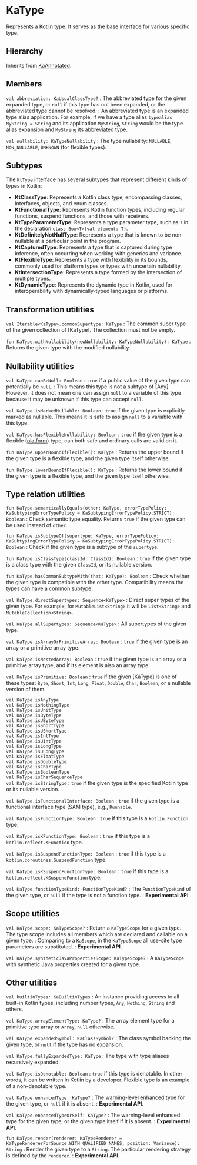 # KaType

Represents a Kotlin type. It serves as the base interface for various specific type.

## Hierarchy

Inherits from [KaAnnotated](Annotations.md#kaannotated).

## Members

`val abbreviation: KaUsualClassType?`
: The abbreviated type for the given expanded type, or `null` if this type has not been expanded, or the
abbreviated type cannot be resolved.
: An abbreviated type is an expanded type alias application. For example, if we have a type
alias `typealias MyString = String` and its application `MyString`, `String` would be the type alias expansion and `MyString` its
abbreviated type.

`val nullability: KaTypeNullability`
: The type nullability: `NULLABLE`, `NON_NULLABLE`, `UNKNOWN` (for flexible types).

## Subtypes

The `KtType` interface has several subtypes that represent different kinds of types in Kotlin:

* **KtClassType**: Represents a Kotlin class type, encompassing classes, interfaces, objects, and enum classes.
* **KtFunctionalType**: Represents Kotlin function types, including regular functions, suspend functions, and those with
  receivers.
* **KtTypeParameterType**: Represents a type parameter type, such as `T` in the
  declaration `class Box<T>(val element: T)`.
* **KtDefinitelyNotNullType**: Represents a type that is known to be non-nullable at a particular point in the program.
* **KtCapturedType**: Represents a type that is captured during type inference, often occurring when working with
  generics and variance.
* **KtFlexibleType**: Represents a type with flexibility in its bounds, commonly used for platform types or types with
  uncertain nullability.
* **KtIntersectionType**: Represents a type formed by the intersection of multiple types.
* **KtDynamicType**: Represents the dynamic type in Kotlin, used for interoperability with dynamically-typed languages
  or platforms.

## Transformation utilities

`val Iterable<KaType>.commonSupertype: KaType`
: The common super type of the given collection of [KaType]. The collection must not be empty.

`fun KaType.withNullability(newNullability: KaTypeNullability): KaType`
: Returns the given type with the modified nullability.

## Nullability utilities

`val KaType.canBeNull: Boolean`
: `true` if a public value of the given type can potentially be `null`.
: This means this type is not a subtype of [Any]. However, it does not mean one can assign `null` to a variable of this
type because it may be unknown if this type can accept `null`.

`val KaType.isMarkedNullable: Boolean`
: `true` if the given type is explicitly marked as nullable. This means it is safe to assign `null` to a variable with this type.

`val KaType.hasFlexibleNullability: Boolean`
: `true` if the given type is a flexible
([platform](https://kotlinlang.org/docs/java-interop.html#null-safety-and-platform-types)) type, can both safe and
ordinary calls are valid on it.

`fun KaType.upperBoundIfFlexible(): KaType`
: Returns the upper bound if the given type is a flexible type, and the given type itself otherwise.

`fun KaType.lowerBoundIfFlexible(): KaType`
: Returns the lower bound if the given type is a flexible type, and the given type itself otherwise.

## Type relation utilities

`fun KaType.semanticallyEquals(other: KaType, errorTypePolicy: KaSubtypingErrorTypePolicy = KaSubtypingErrorTypePolicy.STRICT): Boolean`
: Check semantic type equality. Returns `true` if the given type can be used instead of `other`.

`fun KaType.isSubtypeOf(supertype: KaType, errorTypePolicy: KaSubtypingErrorTypePolicy = KaSubtypingErrorTypePolicy.STRICT): Boolean`
: Check if the given type is a subtype of the `supertype`.

`fun KaType.isClassType(classId: ClassId): Boolean`
: `true` if the given type is a class type with the given `ClassId`, or its nullable version.

`fun KaType.hasCommonSubtypeWith(that: KaType): Boolean`
: Check whether the given type is compatible with the other type. Compatibility means the types can have a common subtype.

`val KaType.directSupertypes: Sequence<KaType>`
: Direct super types of the given type. For example, for `MutableList<String>` it will be `List<String>` and
`MutableCollection<String>`.

`val KaType.allSupertypes: Sequence<KaType>`
: All supertypes of the given type.

`val KaType.isArrayOrPrimitiveArray: Boolean`
: `true` if the given type is an array or a primitive array type.

`val KaType.isNestedArray: Boolean`
: `true` if the given type is an array or a primitive array type, and if its element is also an array type.

`val KaType.isPrimitive: Boolean`
: `true` if the given [KaType] is one of these types: `Byte`, `Short`, `Int`, `Long`, `Float`, `Double`, `Char`,
`Boolean`, or a nullable version of them.

`val KaType.isAnyType`<br/>
`val KaType.isNothingType`<br/>
`val KaType.isUnitType`<br/>
`val KaType.isByteType`<br/>
`val KaType.isUByteType`<br/>
`val KaType.isShortType`<br/>
`val KaType.isUShortType`<br/>
`val KaType.isIntType`<br/>
`val KaType.isUIntType`<br/>
`val KaType.isLongType`<br/>
`val KaType.isULongType`<br/>
`val KaType.isFloatType`<br/>
`val KaType.isDoubleType`<br/>
`val KaType.isCharType`<br/>
`val KaType.isBooleanType`<br/>
`val KaType.isCharSequenceType`<br/>
`val KaType.isStringType`
: `true` if the given type is the specified Kotlin type or its nullable version.

`val KaType.isFunctionalInterface: Boolean`
: `true` if the given type is a functional interface type (SAM type), e.g., `Runnable`.

`val KaType.isFunctionType: Boolean`
: `true` if this type is a `kotlin.Function` type.

`val KaType.isKFunctionType: Boolean`
: `true` if this type is a `kotlin.reflect.KFunction` type.

`val KaType.isSuspendFunctionType: Boolean`
: `true` if this type is a `kotlin.coroutines.SuspendFunction` type.

`val KaType.isKSuspendFunctionType: Boolean`
: `true` if this type is a `kotlin.reflect.KSuspendFunction` type.

`val KaType.functionTypeKind: FunctionTypeKind?`
: The `FunctionTypeKind` of the given type, or `null` if the type is not a function type.
: **Experimental API**.

## Scope utilities

`val KaType.scope: KaTypeScope?`
: Return a `KaTypeScope` for a given type. The type scope includes all members which are declared and callable on a given type.
: Comparing to a `KaScope`, in the `KaTypeScope` all use-site type parameters are substituted.
: **Experimental API**.

`val KaType.syntheticJavaPropertiesScope: KaTypeScope?`
: A `KaTypeScope` with synthetic Java properties created for a given type.

## Other utilities

`val builtinTypes: KaBuiltinTypes`
: An instance providing access to all built-in Kotlin types, including number types, `Any`, `Nothing`, `String`
and others.

`val KaType.arrayElementType: KaType?`
: The array element type for a primitive type array or `Array`, `null` otherwise.

`val KaType.expandedSymbol: KaClassSymbol?`
: The class symbol backing the given type, or `null` if the type has no expansion.

`val KaType.fullyExpandedType: KaType`
: The type with type aliases recursively expanded.

`val KaType.isDenotable: Boolean`
: `true` if this type is denotable. In other words, it can be written in Kotlin by a developer. Flexible type is an
example of a non-denotable type.

`val KaType.enhancedType: KaType?`
: The warning-level enhanced type for the given type, or `null` if it is absent.
: **Experimental API**.

`val KaType.enhancedTypeOrSelf: KaType?`
: The warning-level enhanced type for the given type, or the given type itself if it is absent.
: **Experimental API**.

`fun KaType.render(renderer: KaTypeRenderer = KaTypeRendererForSource.WITH_QUALIFIED_NAMES, position: Variance): String`
: Render the given type to a `String`. The particular rendering strategy is defined by the `renderer`.
: **Experimental API**.